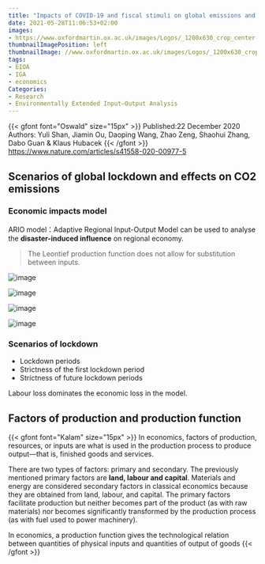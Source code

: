 ```yaml
---
title: "Impacts of COVID-19 and fiscal stimuli on global emissions and the Paris Agreement"
date: 2021-05-28T11:06:53+02:00
images:
- https://www.oxfordmartin.ox.ac.uk/images/Logos/_1200x630_crop_center-center_82_none/nature-climatechange.jpg?mtime=1558191728
thumbnailImagePosition: left
thumbnailImage: //www.oxfordmartin.ox.ac.uk/images/Logos/_1200x630_crop_center-center_82_none/nature-climatechange.jpg?mtime=1558191728
tags:
- EIOA
- IGA
- economics
Categories:
- Research
- Environmentally Extended Input–Output Analysis
---
```


{{< gfont font="Oswald" size="15px" >}}
Published:22 December 2020
Authors: Yuli Shan, Jiamin Ou, Daoping Wang, Zhao Zeng, Shaohui Zhang, Dabo Guan & Klaus Hubacek
{{< /gfont >}} <br>
https://www.nature.com/articles/s41558-020-00977-5

## Scenarios of global lockdown and effects on CO2 emissions


### Economic impacts model
ARIO model：Adaptive Regional Input-Output Model can be used to analyse the **disaster-induced influence** on regional economy.
> The Leontief production function does not allow for substitution between inputs.

![image](https://user-images.githubusercontent.com/65668613/120094429-9ce06d00-c120-11eb-8d78-d96f8c8dc16b.png)

![image](https://user-images.githubusercontent.com/65668613/120094549-432c7280-c121-11eb-9f4d-884b780bed15.png)

![image](https://user-images.githubusercontent.com/65668613/120094738-7f140780-c122-11eb-9598-a2176ad51b5b.png)

![image](https://user-images.githubusercontent.com/65668613/120100284-471bbd00-c140-11eb-9545-422d647e8257.png)

### Scenarios of lockdown
* Lockdown periods
* Strictness of the first lockdown period
* Strictness of future lockdown periods

Labour loss dominates the economic loss in the model.

## Factors of production and production function

{{< gfont font="Kalam" size="15px" >}}
In economics, factors of production, resources, or inputs are what is used in the production process to produce output—that is, finished goods and services.

There are two types of factors: primary and secondary. The previously mentioned primary factors are **land, labour and capital**. Materials and energy are considered secondary factors in classical economics because they are obtained from land, labour, and capital. The primary factors facilitate production but neither becomes part of the product (as with raw materials) nor becomes significantly transformed by the production process (as with fuel used to power machinery).

In economics, a production function gives the technological relation between quantities of physical inputs and quantities of output of goods
{{< /gfont >}} <br>
